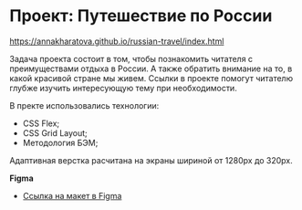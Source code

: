 # Проект: Путешествие по России

https://annakharatova.github.io/russian-travel/index.html

Задача проекта состоит в том, чтобы познакомить читателя с преимуществами отдыха в России. А также обратить внимание на то, в какой красивой стране мы живем.
Ссылки в проекте помогут читателю глубже изучить интересующую тему при необходимости.


В пректе использовались технологии:

* CSS Flex;
* CSS Grid Layout;
* Методология БЭМ;

Адаптивная верстка расчитана на экраны шириной от 1280px до 320px.


**Figma**

* [Ссылка на макет в Figma](https://www.figma.com/file/5S2WSbEFL6awjVWJ0NWL8Q/Sprint-3_-Russia-_-desktop-mobile?node-id=28503%3A0)


